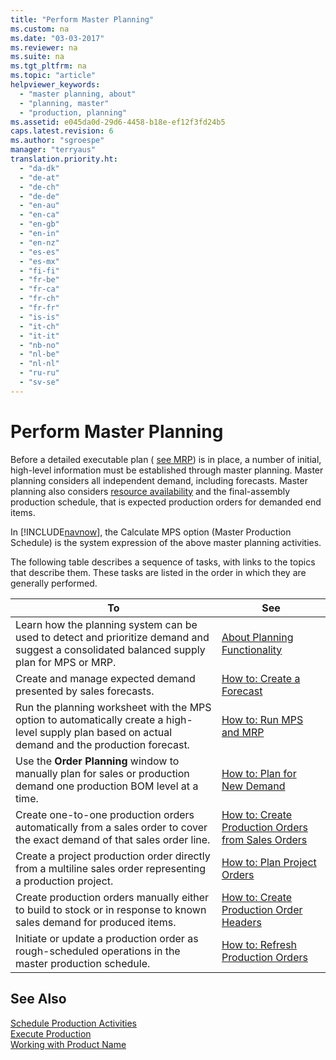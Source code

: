 ```yaml
---
title: "Perform Master Planning"
ms.custom: na
ms.date: "03-03-2017"
ms.reviewer: na
ms.suite: na
ms.tgt_pltfrm: na
ms.topic: "article"
helpviewer_keywords: 
  - "master planning, about"
  - "planning, master"
  - "production, planning"
ms.assetid: e045da0d-29d6-4458-b18e-ef12f3fd24b5
caps.latest.revision: 6
ms.author: "sgroespe"
manager: "terryaus"
translation.priority.ht: 
  - "da-dk"
  - "de-at"
  - "de-ch"
  - "de-de"
  - "en-au"
  - "en-ca"
  - "en-gb"
  - "en-in"
  - "en-nz"
  - "es-es"
  - "es-mx"
  - "fi-fi"
  - "fr-be"
  - "fr-ca"
  - "fr-ch"
  - "fr-fr"
  - "is-is"
  - "it-ch"
  - "it-it"
  - "nb-no"
  - "nl-be"
  - "nl-nl"
  - "ru-ru"
  - "sv-se"
---
```

# Perform Master Planning
Before a detailed executable plan \( [see MRP](../OperationsPlanning/perform-material-requirements-planning.md)\) is in place, a number of initial, high\-level information must be established through master planning. Master planning considers all independent demand, including forecasts. Master planning also considers [resource availability](../OperationsPlanning/plan-for-resource-availability.md) and the final\-assembly production schedule, that is expected production orders for demanded end items.  
  
 In [!INCLUDE[navnow](../ApplicationDesign/includes/navnow_md.md)], the Calculate MPS option \(Master Production Schedule\) is the system expression of the above master planning activities.  
  
 The following table describes a sequence of tasks, with links to the topics that describe them. These tasks are listed in the order in which they are generally performed.  
  
|**To**|**See**|  
|------------|-------------|  
|Learn how the planning system can be used to detect and prioritize demand and suggest a consolidated balanced supply plan for MPS or MRP.|[About Planning Functionality](../OperationsPlanning/about-planning-functionality.md)|  
|Create and manage expected demand presented by sales forecasts.|[How to: Create a Forecast](../OperationsPlanning/how-to-create-a-forecast.md)|  
|Run the planning worksheet with the MPS option to automatically create a high\-level supply plan based on actual demand and the production forecast.|[How to: Run MPS and MRP](../OperationsPlanning/how-to-run-mps-and-mrp.md)|  
|Use the **Order Planning** window to manually plan for sales or production demand one production BOM level at a time.|[How to: Plan for New Demand](../OperationsPlanning/how-to-plan-for-new-demand.md)|  
|Create one\-to\-one production orders automatically from a sales order to cover the exact demand of that sales order line.|[How to: Create Production Orders from Sales Orders](../OperationsPlanning/how-to-create-production-orders-from-sales-orders.md)|  
|Create a project production order directly from a multiline sales order representing a production project.|[How to: Plan Project Orders](../OperationsPlanning/how-to-plan-project-orders.md)|  
|Create production orders manually either to build to stock or in response to known sales demand for produced items.|[How to: Create Production Order Headers](../OperationsPlanning/how-to-create-production-order-headers.md)|  
|Initiate or update a production order as rough\-scheduled operations in the master production schedule.|[How to: Refresh Production Orders](../OperationsPlanning/how-to-refresh-production-orders.md)|  
  
## See Also  
 [Schedule Production Activities](../Production/schedule-production-activities.md)   
 [Execute Production](../Production/execute-production.md)   
 [Working with Product Name](../WorkingWithDynamics/working-with-$-p_1-product-name-$-.md)